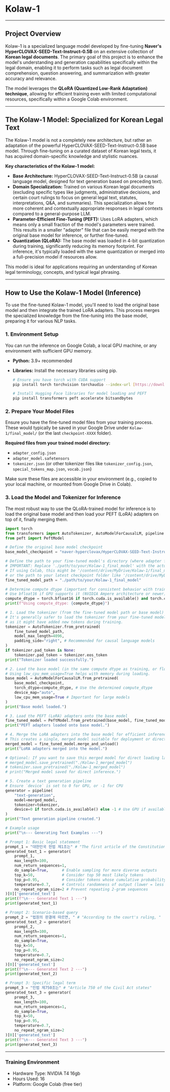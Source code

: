 # Kolaw-1

---

## Project Overview

Kolaw-1 is a specialized language model developed by fine-tuning **Naver's HyperCLOVAX-SEED-Text-Instruct-0.5B** on an extensive collection of **Korean legal documents**. The primary goal of this project is to enhance the model's understanding and generation capabilities specifically within the legal domain, enabling it to perform tasks such as legal document comprehension, question answering, and summarization with greater accuracy and relevance.

The model leverages the **QLoRA (Quantized Low-Rank Adaptation) technique**, allowing for efficient training even with limited computational resources, specifically within a Google Colab environment.

---

## The Kolaw-1 Model: Specialized for Korean Legal Text

The Kolaw-1 model is not a completely new architecture, but rather an adaptation of the powerful HyperCLOVAX-SEED-Text-Instruct-0.5B base model. Through fine-tuning on a curated dataset of Korean legal texts, it has acquired domain-specific knowledge and stylistic nuances.

**Key characteristics of the Kolaw-1 model:**

* **Base Architecture:** HyperCLOVAX-SEED-Text-Instruct-0.5B (a causal language model, designed for text generation based on preceding text).
* **Domain Specialization:** Trained on various Korean legal documents (excluding specific types like judgments, administrative decisions, and certain court rulings to focus on general legal text, statutes, interpretations, Q&A, and summaries). This specialization allows for more coherent and contextually appropriate responses in legal contexts compared to a general-purpose LLM.
* **Parameter-Efficient Fine-Tuning (PEFT):** Uses LoRA adapters, which means only a small fraction of the model's parameters were trained. This results in a smaller "adapter" file that can be easily merged with the original base model for inference, or further fine-tuned.
* **Quantization (QLoRA):** The base model was loaded in 4-bit quantization during training, significantly reducing its memory footprint. For inference, it's typically loaded with the same quantization or merged into a full-precision model if resources allow.

This model is ideal for applications requiring an understanding of Korean legal terminology, concepts, and typical legal phrasing.

---

## How to Use the Kolaw-1 Model (Inference)

To use the fine-tuned Kolaw-1 model, you'll need to load the original base model and then integrate the trained LoRA adapters. This process merges the specialized knowledge from the fine-tuning into the base model, preparing it for various NLP tasks.

### 1. Environment Setup

You can run the inference on Google Colab, a local GPU machine, or any environment with sufficient GPU memory.

* **Python:** 3.9+ recommended
* **Libraries:** Install the necessary libraries using pip.

    ```bash
    # Ensure you have torch with CUDA support
    pip install torch torchvision torchaudio --index-url [https://download.pytorch.org/whl/cu124](https://download.pytorch.org/whl/cu124) # Adjust cu124 to your CUDA version if different

    # Install Hugging Face libraries for model loading and PEFT
    pip install transformers peft accelerate bitsandbytes
    ```

### 2. Prepare Your Model Files

Ensure you have the fine-tuned model files from your training process. These would typically be saved in your Google Drive under `Kolaw-1/final_model/` (or the last `checkpoint-XXXX` folder).

**Required files from your trained model directory:**
* `adapter_config.json`
* `adapter_model.safetensors`
* `tokenizer.json` (or other tokenizer files like `tokenizer_config.json`, `special_tokens_map.json`, `vocab.json`)

Make sure these files are accessible in your environment (e.g., copied to your local machine, or mounted from Google Drive in Colab).

### 3. Load the Model and Tokenizer for Inference

The most robust way to use the QLoRA-trained model for inference is to load the original base model and then load your PEFT (LoRA) adapters on top of it, finally merging them.

```python
import torch
from transformers import AutoTokenizer, AutoModelForCausalLM, pipeline
from peft import PeftModel

# Define the original base model checkpoint
base_model_checkpoint = "naver-hyperclovax/HyperCLOVAX-SEED-Text-Instruct-0.5B"

# Define the path to your fine-tuned model's directory (where adapter files are saved)
# IMPORTANT: Replace './path/to/your/Kolaw-1_final_model' with the actual path
# If using Colab, this might be '/content/drive/MyDrive/Kolaw-1/final_model'
# or the path to your latest checkpoint folder like '/content/drive/MyDrive/Kolaw-1/checkpoint-1500'
fine_tuned_model_path = "./path/to/your/Kolaw-1_final_model"

# Determine compute dtype (important for consistent behavior with training)
# Use bfloat16 if GPU supports it (NVIDIA Ampere architecture or newer)
compute_dtype = torch.bfloat16 if torch.cuda.is_available() and torch.cuda.get_device_capability()[0] >= 8 else torch.float16
print(f"Using compute_dtype: {compute_dtype}")

# 1. Load the tokenizer (from the fine-tuned model path or base model)
# It's generally safer to load the tokenizer from your fine-tuned model's save path
# as it might have added new tokens during training.
tokenizer = AutoTokenizer.from_pretrained(
    fine_tuned_model_path,
    model_max_length=4096,
    padding_side="right", # Recommended for causal language models
)
if tokenizer.pad_token is None:
    tokenizer.pad_token = tokenizer.eos_token
print("Tokenizer loaded successfully.")

# 2. Load the base model (in the same compute dtype as training, or float16/float32)
# Using low_cpu_mem_usage=True helps with memory during loading.
base_model = AutoModelForCausalLM.from_pretrained(
    base_model_checkpoint,
    torch_dtype=compute_dtype, # Use the determined compute_dtype
    device_map="auto",
    low_cpu_mem_usage=True # Important for large models
)
print("Base model loaded.")

# 3. Load the PEFT (LoRA) adapters onto the base model
fine_tuned_model = PeftModel.from_pretrained(base_model, fine_tuned_model_path)
print("PEFT adapters loaded onto base model.")

# 4. Merge the LoRA adapters into the base model for efficient inference
# This creates a single, merged model suitable for deployment or direct use.
merged_model = fine_tuned_model.merge_and_unload()
print("LoRA adapters merged into the model.")

# Optional: If you want to save this merged model for direct loading later
# merged_model.save_pretrained("./Kolaw-1_merged_model")
# tokenizer.save_pretrained("./Kolaw-1_merged_model")
# print("Merged model saved for direct inference.")

# 5. Create a text generation pipeline
# Ensure `device` is set to 0 for GPU, or -1 for CPU
generator = pipeline(
    "text-generation",
    model=merged_model,
    tokenizer=tokenizer,
    device=0 if torch.cuda.is_available() else -1 # Use GPU if available, else CPU
)
print("Text generation pipeline created.")

# Example usage
print("\n--- Generating Text Examples ---")

# Prompt 1: Basic legal statement
prompt_1 = "대한민국 헌법 제1조는" # "The first article of the Constitution of the Republic of Korea states"
generated_text_1 = generator(
    prompt_1,
    max_length=100,
    num_return_sequences=1,
    do_sample=True,      # Enable sampling for more diverse outputs
    top_k=50,            # Consider top 50 most likely tokens
    top_p=0.95,          # Consider tokens whose cumulative probability is 95%
    temperature=0.7,     # Controls randomness of output (lower = less random)
    no_repeat_ngram_size=2 # Prevent repeating 2-gram sequences
)[0]['generated_text']
print(f"\n--- Generated Text 1 ---")
print(generated_text_1)

# Prompt 2: Scenario-based query
prompt_2 = "법원의 판결에 따르면, " # "According to the court's ruling, "
generated_text_2 = generator(
    prompt_2,
    max_length=100,
    num_return_sequences=1,
    do_sample=True,
    top_k=50,
    top_p=0.95,
    temperature=0.7,
    no_repeat_ngram_size=2
)[0]['generated_text']
print(f"\n--- Generated Text 2 ---")
print(generated_text_2)

# Prompt 3: Specific legal term
prompt_3 = "민법 제750조는" # "Article 750 of the Civil Act states"
generated_text_3 = generator(
    prompt_3,
    max_length=100,
    num_return_sequences=1,
    do_sample=True,
    top_k=50,
    top_p=0.95,
    temperature=0.7,
    no_repeat_ngram_size=2
)[0]['generated_text']
print(f"\n--- Generated Text 3 ---")
print(generated_text_3)
```

---

### Training Environment
- Hardware Type: NVIDIA T4 16gb
- Hours Used: 16
- Platform: Google Colab (free tier)
